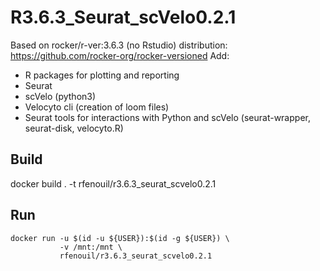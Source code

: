 
# R3.6.3_Seurat_scVelo0.2.1

Based on rocker/r-ver:3.6.3 (no Rstudio) distribution: https://github.com/rocker-org/rocker-versioned
Add:
 - R packages for plotting and reporting 
 - Seurat
 - scVelo (python3)
 - Velocyto cli (creation of loom files)
 - Seurat tools for interactions with Python and scVelo (seurat-wrapper, seurat-disk, velocyto.R)

## Build

docker build . -t rfenouil/r3.6.3_seurat_scvelo0.2.1

## Run

```
docker run -u $(id -u ${USER}):$(id -g ${USER}) \
           -v /mnt:/mnt \
           rfenouil/r3.6.3_seurat_scvelo0.2.1
```
